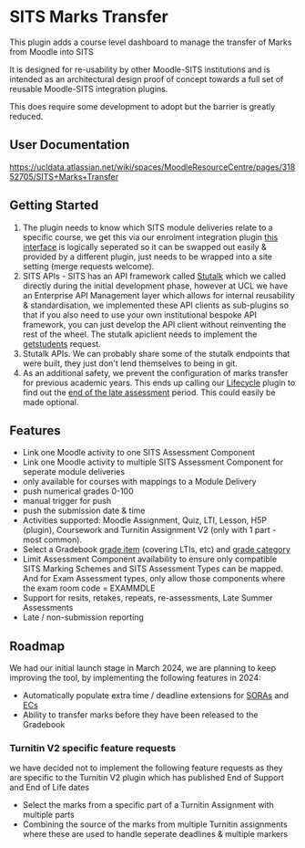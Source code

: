 # SITS Marks Transfer #

This plugin adds a course level dashboard to manage the transfer of Marks from Moodle into SITS

It is designed for re-usability by other Moodle-SITS institutions and is intended as an architectural design proof of concept towards a full set of reusable Moodle-SITS integration plugins.

This does require some development to adopt but the barrier is greatly reduced.

## User Documentation
https://ucldata.atlassian.net/wiki/spaces/MoodleResourceCentre/pages/31852705/SITS+Marks+Transfer 

## Getting Started
1) The plugin needs to know which SITS module deliveries relate to a specific course, we get this via our enrolment integration plugin [this interface](https://github.com/ucl-isd/moodle-local_sitsgradepush/blob/main/classes/manager.php#L247)  is logically seperated so it can be swapped out easily & provided by a different plugin, just needs to be wrapped into a site setting (merge requests welcome). 
2) SITS APIs - SITS has an API framework called [Stutalk](https://www.mysits.com/mysits/sits107/107manuals/index.htm?https://www.mysits.com/mysits/sits107/107manuals/mensys/02super/22stutalk/03st2/00toc.htm) which we called directly during the initial development phase, however at UCL we have an Enterprise API Management layer which allows for internal reusability & standardisation, we implemented these API clients as sub-plugins so that if you also need to use your own institutional bespoke API framework, you can just develop the API client without reinventing the rest of the wheel. The stutalk apiclient needs to implement the [getstudents](https://github.com/ucl-isd/moodle-local_sitsgradepush/blob/main/apiclients/easikit/classes/requests/getstudents.php) request.
3) Stutalk APIs. We can probably share some of the stutalk endpoints that were built, they just don't lend themselves to being in git.
4) As an additional safety, we prevent the configuration of marks transfer for previous academic years. This ends up calling our [Lifecycle](https://github.com/ucl-isd/moodle-block_lifecycle) plugin to find out the [end of the late assessment](https://github.com/ucl-isd/moodle-local_sitsgradepush/blob/main/classes/manager.php#L1057-L1059) period. This could easily be made optional.

## Features

- Link one Moodle activity to one SITS Assessment Component
- Link one Moodle activity to multiple SITS Assessment Component for seperate module deliveries
- only available for courses with mappings to a Module Delivery 
- push numerical grades 0-100
- manual trigger for push
- push the submission date & time
- Activities supported: Moodle Assignment, Quiz, LTI, Lesson, H5P (plugin), Coursework and Turnitin Assignment V2 (only with 1 part - most common).
- Select a Gradebook [grade item](https://docs.moodle.org/403/en/Grade_items) (covering LTIs, etc) and [grade category](https://docs.moodle.org/403/en/Grade_categories)
- Limit Assessment Component availability to ensure only compatible SITS Marking Schemes and SITS Assessment Types can be mapped. And for Exam Assessment types, only allow those components where the exam room code = EXAMMDLE
- Support for resits, retakes, repeats, re-assessments, Late Summer Assessments
- Late / non-submission reporting

## Roadmap
We had our initial launch stage in March 2024, we are planning to keep improving the tool, by implementing the following features in 2024:

- Automatically populate extra time / deadline extensions for [SORAs](https://www.ucl.ac.uk/students/support-and-wellbeing/disability-support/reasonable-adjustments-your-assessments) and [ECs](https://www.ucl.ac.uk/academic-manual/chapters/chapter-2-student-support-framework/2-short-term-illness-and-other-extenuating)
- Ability to transfer marks before they have been released to the Gradebook

### Turnitin V2 specific feature requests 
we have decided not to implement the following feature requests as they are specific to the Turnitin V2 plugin which has published End of Support and End of Life dates
- Select the marks from a specific part of a Turnitin Assignment with multiple parts
- Combining the source of the marks from multiple Turnitin assignments where these are used to handle seperate deadlines & multiple markers 
